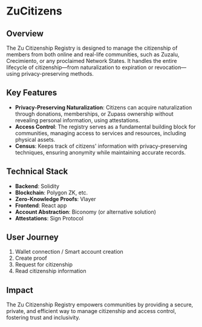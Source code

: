 # ZuCitizens

## Overview
The Zu Citizenship Registry is designed to manage the citizenship of members from both online and real-life communities, such as Zuzalu, Crecimiento, or any proclaimed Network States. It handles the entire lifecycle of citizenship—from naturalization to expiration or revocation—using privacy-preserving methods.

## Key Features
- **Privacy-Preserving Naturalization**: Citizens can acquire naturalization through donations, memberships, or Zupass ownership without revealing personal information, using attestations.
- **Access Control**: The registry serves as a fundamental building block for communities, managing access to services and resources, including physical assets.
- **Census**: Keeps track of citizens' information with privacy-preserving techniques, ensuring anonymity while maintaining accurate records.

## Technical Stack
- **Backend**: Solidity
- **Blockchain**: Polygon ZK, etc.
- **Zero-Knowledge Proofs**: Vlayer
- **Frontend**: React app
- **Account Abstraction**: Biconomy (or alternative solution)
- **Attestations**: Sign Protocol

## User Journey
1. Wallet connection / Smart account creation
2. Create proof
3. Request for citizenship
4. Read citizenship information

## Impact
The Zu Citizenship Registry empowers communities by providing a secure, private, and efficient way to manage citizenship and access control, fostering trust and inclusivity.
